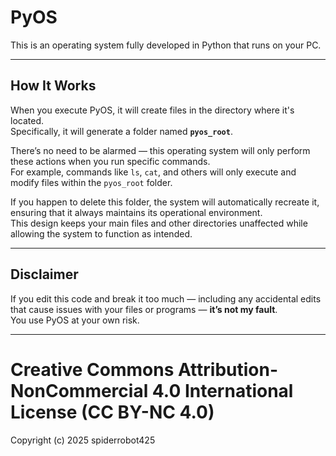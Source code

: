 # PyOS

This is an operating system fully developed in Python that runs on your PC.

---

## How It Works

When you execute PyOS, it will create files in the directory where it's located.  
Specifically, it will generate a folder named **`pyos_root`**.

There’s no need to be alarmed — this operating system will only perform these actions when you run specific commands.  
For example, commands like `ls`, `cat`, and others will only execute and modify files within the `pyos_root` folder.

If you happen to delete this folder, the system will automatically recreate it, ensuring that it always maintains its operational environment.  
This design keeps your main files and other directories unaffected while allowing the system to function as intended.

---

## Disclaimer

If you edit this code and break it too much — including any accidental edits that cause issues with your files or programs — **it’s not my fault**.  
You use PyOS at your own risk.

---
# Creative Commons Attribution-NonCommercial 4.0 International License (CC BY-NC 4.0)

Copyright (c) 2025 spiderrobot425
